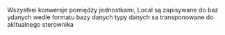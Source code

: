 Wszystkei konwersje pomiędzy jednostkami, Local są zapisywane do baz ydanych
wedle formatu bazy danych
typy danych sa transponowane
do akltualnego sterownika
